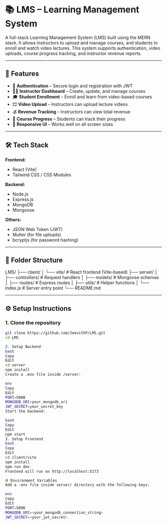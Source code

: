 # 📚 LMS – Learning Management System

A full-stack Learning Management System (LMS) built using the MERN stack. It allows instructors to upload and manage courses, and students to enroll and watch video lectures. This system supports authentication, video uploads, course progress tracking, and instructor revenue reports.

---

## 🚀 Features

- 🔐 **Authentication** – Secure login and registration with JWT
- 🧑‍🏫 **Instructor Dashboard** – Create, update, and manage courses
- 🎓 **Student Enrollment** – Enroll and learn from video-based courses
- 🎞️ **Video Upload** – Instructors can upload lecture videos
- 💰 **Revenue Tracking** – Instructors can view total revenue
- 🧭 **Course Progress** – Students can track their progress
- 📱 **Responsive UI** – Works well on all screen sizes

---

## 🛠 Tech Stack

**Frontend:**
- React (Vite)
- Tailwind CSS / CSS Modules

**Backend:**
- Node.js
- Express.js
- MongoDB
- Mongoose

**Others:**
- JSON Web Token (JWT)
- Multer (for file uploads)
- bcryptjs (for password hashing)

---

## 📁 Folder Structure

LMS/
├── client/
│ └── vite/ # React frontend (Vite-based)
├── server/
│ ├── controllers/ # Request handlers
│ ├── models/ # Mongoose schemas
│ ├── routes/ # Express routes
│ ├── utils/ # Helper functions
│ └── index.js # Server entry point
└── README.md


---

## ⚙️ Setup Instructions

### 1. Clone the repository

```bash
git clone https://github.com/JeevithP/LMS.git
cd LMS

2. Setup Backend
bash
Copy
Edit
cd server
npm install
Create a .env file inside /server:

env
Copy
Edit
PORT=5000
MONGODB_URI=your_mongodb_uri
JWT_SECRET=your_secret_key
Start the backend:

bash
Copy
Edit
npm start
3. Setup Frontend
bash
Copy
Edit
cd client/vite
npm install
npm run dev
Frontend will run on http://localhost:5173

🌐 Environment Variables
Add a .env file inside server/ directory with the following keys:

env
Copy
Edit
PORT=5000
MONGODB_URI=<your_mongodb_connection_string>
JWT_SECRET=<your_jwt_secret>
